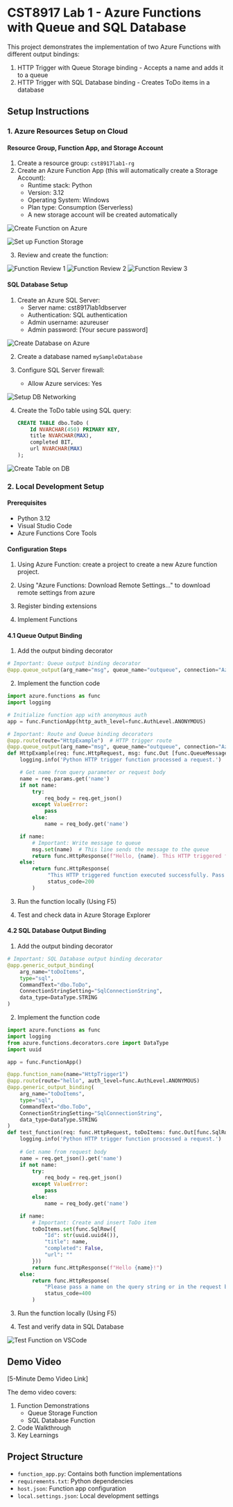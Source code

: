 # CST8917 Lab 1 - Azure Functions with Queue and SQL Database

This project demonstrates the implementation of two Azure Functions with different output bindings:
1. HTTP Trigger with Queue Storage binding - Accepts a name and adds it to a queue
2. HTTP Trigger with SQL Database binding - Creates ToDo items in a database

## Setup Instructions

### 1. Azure Resources Setup on Cloud

#### Resource Group, Function App, and Storage Account
1. Create a resource group: `cst8917lab1-rg`
2. Create an Azure Function App (this will automatically create a Storage Account):
   - Runtime stack: Python
   - Version: 3.12
   - Operating System: Windows
   - Plan type: Consumption (Serverless)
   - A new storage account will be created automatically

![Create Function on Azure](images/01-create%20functuon%20on%20auzre.png)

![Set up Function Storage](images/02-set%20up%20function%20storage.png)

3. Review and create the function:

![Function Review 1](images/03-Create%20Function%20Review%201.png)
![Function Review 2](images/03-Create%20Function%20Review%202.png)
![Function Review 3](images/03-Create%20Function%20Review%203.png)

#### SQL Database Setup
1. Create an Azure SQL Server:
   - Server name: cst8917lab1dbserver
   - Authentication: SQL authentication
   - Admin username: azureuser
   - Admin password: [Your secure password]

![Create Database on Azure](images/04-create%20database%20on%20azure.png)

2. Create a database named `mySampleDatabase`

3. Configure SQL Server firewall:
   - Allow Azure services: Yes

![Setup DB Networking](images/05-setup%20db%20networking.png)

4. Create the ToDo table using SQL query:
   ```sql
   CREATE TABLE dbo.ToDo (
       Id NVARCHAR(450) PRIMARY KEY,
       title NVARCHAR(MAX),
       completed BIT,
       url NVARCHAR(MAX)
   );
   ```

![Create Table on DB](images/06-create%20table%20on%20db.png)

### 2. Local Development Setup

#### Prerequisites
- Python 3.12
- Visual Studio Code
- Azure Functions Core Tools

#### Configuration Steps

1. Using Azure Function: create a project to create a new Azure function project. 

2. Using "Azure Functions: Download Remote Settings..." to download remote settings from azure

3. Register binding extensions

4. Implement Functions

#### 4.1 Queue Output Binding

1. Add the output binding decorator
```python
# Important: Queue output binding decorator
@app.queue_output(arg_name="msg", queue_name="outqueue", connection="AzureWebJobsStorage")
```

2. Implement the function code
```python 
import azure.functions as func
import logging

# Initialize function app with anonymous auth
app = func.FunctionApp(http_auth_level=func.AuthLevel.ANONYMOUS)

# Important: Route and Queue binding decorators
@app.route(route="HttpExample")  # HTTP trigger route
@app.queue_output(arg_name="msg", queue_name="outqueue", connection="AzureWebJobsStorage")  # Queue output binding
def HttpExample(req: func.HttpRequest, msg: func.Out [func.QueueMessage]) -> func.HttpResponse:
    logging.info('Python HTTP trigger function processed a request.')

    # Get name from query parameter or request body
    name = req.params.get('name')
    if not name:
        try:
            req_body = req.get_json()
        except ValueError:
            pass
        else:
            name = req_body.get('name')

    if name:
        # Important: Write message to queue
        msg.set(name)  # This line sends the message to the queue
        return func.HttpResponse(f"Hello, {name}. This HTTP triggered function executed successfully.")
    else:
        return func.HttpResponse(
             "This HTTP triggered function executed successfully. Pass a name in the query string or in the request body for a personalized response.",
             status_code=200
        )
```

3. Run the function locally (Using F5)

4. Test and check data in Azure Storage Explorer

#### 4.2 SQL Database Output Binding

1. Add the output binding decorator
```python
# Important: SQL Database output binding decorator
@app.generic_output_binding(
    arg_name="toDoItems",
    type="sql",
    CommandText="dbo.ToDo",
    ConnectionStringSetting="SqlConnectionString",
    data_type=DataType.STRING
)
```

2. Implement the function code
```python 
import azure.functions as func
import logging
from azure.functions.decorators.core import DataType
import uuid

app = func.FunctionApp()

@app.function_name(name="HttpTrigger1")
@app.route(route="hello", auth_level=func.AuthLevel.ANONYMOUS)
@app.generic_output_binding(
    arg_name="toDoItems",
    type="sql",
    CommandText="dbo.ToDo",
    ConnectionStringSetting="SqlConnectionString",
    data_type=DataType.STRING
)
def test_function(req: func.HttpRequest, toDoItems: func.Out[func.SqlRow]) -> func.HttpResponse:
    logging.info('Python HTTP trigger function processed a request.')
    
    # Get name from request body
    name = req.get_json().get('name')
    if not name:
        try:
            req_body = req.get_json()
        except ValueError:
            pass
        else:
            name = req_body.get('name')

    if name:
        # Important: Create and insert ToDo item
        toDoItems.set(func.SqlRow({
            "Id": str(uuid.uuid4()),
            "title": name,
            "completed": False,
            "url": ""
        }))
        return func.HttpResponse(f"Hello {name}!")
    else:
        return func.HttpResponse(
            "Please pass a name on the query string or in the request body",
            status_code=400
        )
```

3. Run the function locally (Using F5)

4. Test and verify data in SQL Database

![Test Function on VSCode](images/07-test%20function%20on%20vscode.png)

## Demo Video

[5-Minute Demo Video Link]

The demo video covers:
1. Function Demonstrations
   - Queue Storage Function
   - SQL Database Function
2. Code Walkthrough
3. Key Learnings

## Project Structure
- `function_app.py`: Contains both function implementations
- `requirements.txt`: Python dependencies
- `host.json`: Function app configuration
- `local.settings.json`: Local development settings







